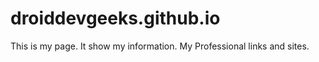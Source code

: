 # droiddevgeeks.github.io
This is my page. 
It show my information. 
My Professional links and sites.
